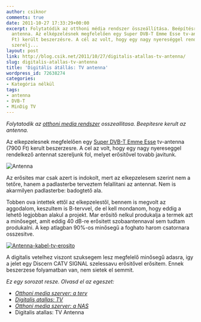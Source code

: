 ```yaml
---
author: csiknor
comments: true
date: 2011-10-27 17:33:29+00:00
excerpt: Folytatódik az otthoni média rendszer összeállítása. Beépítésre került az
  antenna. Az elképzelésnek megfelelően egy Super DVB-T Emme Esse tv-antenna (7900
  Ft) került beszerzésre. A cél az volt, hogy egy nagy nyereséggel rendelkező antennát
  szerelj...
layout: post
link: http://blog.csik.net/2011/10/27/digitalis-atallas-tv-antenna/
slug: digitalis-atallas-tv-antenna
title: 'Digitális átállás: TV antenna'
wordpress_id: 72638274
categories:
- Kategória nélkül
tags:
- antenna
- DVB-T
- MinDig TV
---
```


_Folytatodik az [otthoni media rendszer](http://blog.csik.net/otthoni-media-szerver-a-terv) osszeallitasa. Beepitesre kerult az antenna._

Az elkepzelesnek megfelelően egy [Super DVB-T Emme Esse](http://muholdvetel.hu/product.php?id_product=69) tv-antenna (7900 Ft) kerult beszerzesre. A cel az volt, hogy egy nagy nyereseggel rendelkező antennat szereljunk fol, melyet erősitővel tovabb javitunk.

![Antenna]({{site.baseurl}}/images/antenna-scaled500.jpg)

Az erősites mar csak azert is indokolt, mert az elkepzelesem szerint nem a tetőre, hanem a padlasterbe terveztem felallitani az antennat. Nem is akarmilyen padlasterbe: badogtető ala.

Tobben ova intettek ettől az elkepzelestől, bennem is megvolt az aggodalom, keszultem is B-tervvel, de el kell mondanom, hogy eddig a lehető legjobban alakul a projekt. Mar erősitő nelkul produkalja a termek azt a minőseget, amit eddig 40 dB-re erősitett szobaantennaval sem tudtam produkalni. A kep atlagban 90%-os minősegű a foghato harom csatornara osszesitve.

[![Antenna-kabel-tv-erosito]({{site.baseurl}}/images/antenna-kabel-tv-erosito-scaled1000-w=300.jpg)]({{site.baseurl}}/images/antenna-kabel-tv-erosito-scaled1000.jpg)

A digitalis vetelhez viszont szuksegem lesz megfelelő minősegű adasra, igy a jelet egy Discern CATV SIGNAL szelessavu erősitővel erősitem. Ennek beszerzese folyamatban van, nem sietek el semmit.

_Ez egy sorozat resze. Olvasd el az egeszet:_

  * [_Otthoni media szerver: a terv_](http://blog.csik.net/otthoni-media-szerver-a-terv)
  * [_Digitalis atallas: TV_](http://blog.csik.net/digitalis-atallas-tv)
  * [_Otthoni media szerver: a NAS_](http://blog.csik.net/otthoni-media-szerver-a-nas)
  * Digitalis atallas: TV Antenna
